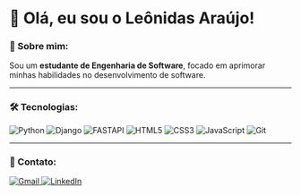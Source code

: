 # 👋 Olá, eu sou o Leônidas Araújo!

### 🚀 Sobre mim:
Sou um **estudante de Engenharia de Software**, focado em aprimorar minhas habilidades no desenvolvimento de software.

---

### 🛠️ Tecnologias:

<div align="left">
  <img loading="lazy" src="https://img.shields.io/badge/Python-3776AB?style=for-the-badge&logo=python&logoColor=white" alt="Python" />
  <img loading="lazy" src="https://img.shields.io/badge/Django-092E20?style=for-the-badge&logo=django&logoColor=white" alt="Django" />
  <img loading="lazy" src="https://img.shields.io/badge/FastAPI-005571?style=for-the-badge&logo=fastapi" alt="FASTAPI"/>
  <img loading="lazy" src="https://img.shields.io/badge/HTML5-E34F26?style=for-the-badge&logo=html5&logoColor=white" alt="HTML5" />
  <img loading="lazy" src="https://img.shields.io/badge/CSS3-1572B6?style=for-the-badge&logo=css3&logoColor=white" alt="CSS3" />
  <img loading="lazy" src="https://img.shields.io/badge/JavaScript-F7DF1E?style=for-the-badge&logo=javascript&logoColor=black" alt="JavaScript" />
  <img loading="lazy" src="https://img.shields.io/badge/Git-F05032?style=for-the-badge&logo=git&logoColor=white" alt="Git" />
</div>

---

### 📩 Contato:

<div align="left">
  <a href="mailto:leonidasaraujo19@gmail.com" target="_blank">
    <img loading="lazy" src="https://img.shields.io/badge/Gmail-D14836?style=for-the-badge&logo=gmail&logoColor=white" alt="Gmail" />
  </a>
   <a href="https://www.linkedin.com/in/le%C3%B4nidas-ara%C3%BAjo-249665328/" target="_blank">
    <img loading="lazy" src="https://img.shields.io/badge/LinkedIn-0077B5?style=for-the-badge&logo=linkedin&logoColor=white" alt="LinkedIn" />
  </a>
</div>

